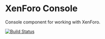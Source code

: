 XenForo Console
==========

Console component for working with XenForo.

[![Build Status](https://secure.travis-ci.org/bigelephant/xf-console.png)](http://travis-ci.org/bigelephant/xf-console)